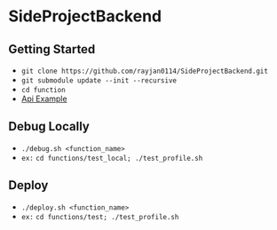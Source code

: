 # SideProjectBackend

## Getting Started
- `git clone https://github.com/rayjan0114/SideProjectBackend.git`
- `git submodule update --init --recursive`
- `cd function`
- [Api Example](https://hackmd.io/0qstRkxhRqSgi_bJCOjjxg)

## Debug Locally
- `./debug.sh <function_name>`
- `ex:` `cd functions/test_local; ./test_profile.sh`

## Deploy
- `./deploy.sh <function_name>`
- `ex:` `cd functions/test; ./test_profile.sh`
 

